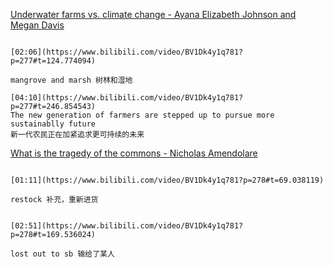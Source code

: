 [Underwater farms vs. climate change - Ayana Elizabeth Johnson and Megan Davis](https://www.bilibili.com/video/BV1Dk4y1q781?p=277)

```ad-note

[02:06](https://www.bilibili.com/video/BV1Dk4y1q781?p=277#t=124.774094)

mangrove and marsh 树林和湿地
```

```ad-note
[04:10](https://www.bilibili.com/video/BV1Dk4y1q781?p=277#t=246.854543)
The new generation of farmers are stepped up to pursue more sustainablly future
新一代农民正在加紧追求更可持续的未来

```

[What is the tragedy of the commons - Nicholas Amendolare](https://www.bilibili.com/video/BV1Dk4y1q781?p=278)

```ad-note

[01:11](https://www.bilibili.com/video/BV1Dk4y1q781?p=278#t=69.038119)

restock 补充，重新进货
```

```ad-note

[02:51](https://www.bilibili.com/video/BV1Dk4y1q781?p=278#t=169.536024)

lost out to sb 输给了某人
```
